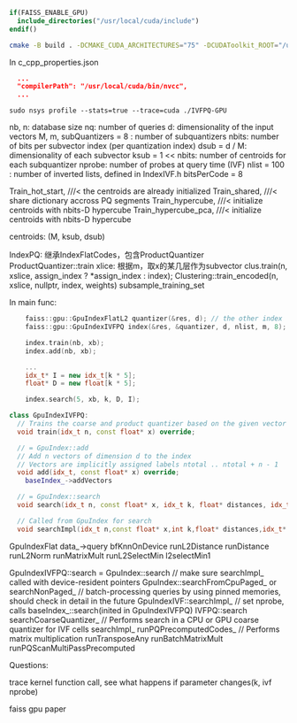 ```cmake
if(FAISS_ENABLE_GPU)
  include_directories("/usr/local/cuda/include")
endif()
```
```sh
cmake -B build . -DCMAKE_CUDA_ARCHITECTURES="75" -DCUDAToolkit_ROOT="/usr/local/cuda"
```
In c_cpp_properties.json
```json
  ...
  "compilerPath": "/usr/local/cuda/bin/nvcc",
  ...
```

```
sudo nsys profile --stats=true --trace=cuda ./IVFPQ-GPU
```

nb, n: database size
nq: number of queries
d: dimensionality of the input vectors
M, m, subQuantizers = 8 : number of subquantizers
nbits: number of bits per subvector index (per quantization index)
dsub = d / M: dimensionality of each subvector
ksub = 1 << nbits: number of centroids for each subquantizer
nprobe: number of probes at query time (IVF)
nlist = 100 : number of inverted lists, defined in IndexIVF.h
bitsPerCode = 8

Train_hot_start,     ///< the centroids are already initialized
Train_shared,        ///< share dictionary accross PQ segments
Train_hypercube,     ///< initialize centroids with nbits-D hypercube
Train_hypercube_pca, ///< initialize centroids with nbits-D hypercube

centroids: (M, ksub, dsub)

IndexPQ: 继承IndexFlatCodes，包含ProductQuantizer
ProductQuantizer::train
    xlice: 根据m，取x的某几层作为subvector
    clus.train(n, xslice, assign_index ? *assign_index : index);
        Clustering::train_encoded(n, xslice, nullptr, index, weights)
            subsample_training_set

In main func:
```cpp
    faiss::gpu::GpuIndexFlatL2 quantizer(&res, d); // the other index
    faiss::gpu::GpuIndexIVFPQ index(&res, &quantizer, d, nlist, m, 8);

    index.train(nb, xb);
    index.add(nb, xb);

    ...
    idx_t* I = new idx_t[k * 5];
    float* D = new float[k * 5];

    index.search(5, xb, k, D, I);
```

```cpp
class GpuIndexIVFPQ:
  // Trains the coarse and product quantizer based on the given vector data
  void train(idx_t n, const float* x) override;

  // = GpuIndex::add
  // Add n vectors of dimension d to the index
  // Vectors are implicitly assigned labels ntotal .. ntotal + n - 1
  void add(idx_t, const float* x) override;
    baseIndex_->addVectors

  // = GpuIndex::search
  void search(idx_t n, const float* x, idx_t k, float* distances, idx_t* labels, const SearchParameters* params) const

  // Called from GpuIndex for search
  void searchImpl(idx_t n,const float* x,int k,float* distances,idx_t* labels,const SearchParameters* params) const override;
```
GpuIndexFlat
  data_->query
    bfKnnOnDevice
      runL2Distance
        runDistance
          runL2Norm
          runMatrixMult
          runL2SelectMin
            l2selectMin1

GpuIndexIVFPQ::search = GpuIndex::search // make sure searchImpl_ called with device-resident pointers
  GpuIndex::searchFromCpuPaged_ or searchNonPaged_ // batch-processing queries by using pinned memories, should check in detail in the future
    GpuIndexIVF::searchImpl_ // set nprobe, calls baseIndex_::search(inited in GpuIndexIVFPQ)
      IVFPQ::search
        searchCoarseQuantizer_ // Performs search in a CPU or GPU coarse quantizer for IVF cells
        searchImpl_
          runPQPrecomputedCodes_ // Performs matrix multiplication
            runTransposeAny
            runBatchMatrixMult
            runPQScanMultiPassPrecomputed

Questions: 

trace kernel function call, see what happens if parameter changes(k, ivf nprobe)

faiss gpu paper
